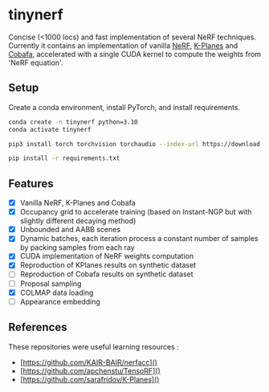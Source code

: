 # tinynerf

Concise (<1000 locs) and fast implementation of several NeRF techniques. Currently it contains an implementation of vanilla [NeRF](https://arxiv.org/abs/2003.08934), [K-Planes](https://arxiv.org/abs/2301.10241) and [Cobafa](https://arxiv.org/abs/2302.01226), accelerated with a single CUDA kernel to compute the weights from 'NeRF equation'.

[](https://user-images.githubusercontent.com/53355258/227556618-2e01b870-4191-4323-b254-c13c01c428db.mp4)

## Setup

Create a conda environment, install PyTorch, and install requirements.

```bash
conda create -n tinynerf python=3.10
conda activate tinynerf

pip3 install torch torchvision torchaudio --index-url https://download.pytorch.org/whl/cu118

pip install -r requirements.txt
```

## Features

- [x] Vanilla NeRF, K-Planes and Cobafa
- [x] Occupancy grid to accelerate training (based on Instant-NGP but with slightly different decaying method)
- [x] Unbounded and AABB scenes
- [x] Dynamic batches, each iteration process a constant number of samples by packing samples from each ray
- [x] CUDA implementation of NeRF weights computation
- [x] Reproduction of KPlanes results on synthetic dataset
- [ ] Reproduction of Cobafa results on synthetic dataset
- [ ] Proposal sampling
- [x] COLMAP data loading
- [ ] Appearance embedding

## References

These repositories were useful learning resources :
- [https://github.com/KAIR-BAIR/nerfacc]()
- [https://github.com/apchenstu/TensoRF]()
- [https://github.com/sarafridov/K-Planes]()
